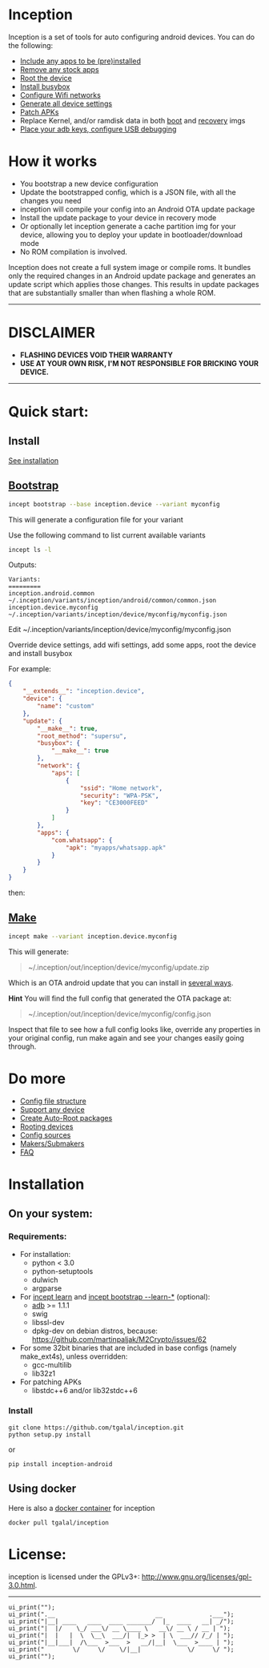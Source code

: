 Inception
=========
Inception is a set of tools for auto configuring android devices. You can do the following:

- [Include any apps to be (pre)installed](https://github.com/tgalal/inception/wiki/configkey:-update.apps)
- [Remove any stock apps](https://github.com/tgalal/inception/wiki/configkey:-update.files)
- [Root the device](https://github.com/tgalal/inception/wiki/Rooting-devices)
- [Install busybox](https://github.com/tgalal/inception/wiki/configkey:-update.busybox)
- [Configure Wifi networks](https://github.com/tgalal/inception/wiki/configkey:-update.network)
- [Generate all device settings](https://github.com/tgalal/inception/wiki/configkey:-update.settings)
- [Patch APKs](https://github.com/tgalal/inception/wiki/configkey:-update.apps)
- Replace Kernel, and/or ramdisk data in both [boot](https://github.com/tgalal/inception/wiki/configkey:-boot) and [recovery](https://github.com/tgalal/inception/wiki/configkey:-recovery) imgs
- [Place your adb keys, configure USB debugging](https://github.com/tgalal/inception/wiki/configkey:-update.adb)

# How it works

- You bootstrap a new device configuration
- Update the bootstrapped config, which is a JSON file, with all the changes you need
- inception will compile your config into an Android OTA update package
- Install the update package to your device in recovery mode
- Or optionally let inception generate a cache partition img for your device, allowing you to deploy your update in bootloader/download mode
- No ROM compilation is involved.

Inception does not create a full system image or compile roms. It bundles only the required changes in an Android update package and generates an update script which applies those changes. This results in update packages that are substantially smaller than when flashing a whole ROM.

---
# DISCLAIMER

- **FLASHING DEVICES VOID THEIR WARRANTY**
- **USE AT YOUR OWN RISK, I'M NOT RESPONSIBLE FOR BRICKING YOUR DEVICE.**

---

# Quick start:

## Install

[See installation](https://github.com/tgalal/inception#installation)

## [Bootstrap](https://github.com/tgalal/inception/wiki/incept-bootstrap)
```bash
incept bootstrap --base inception.device --variant myconfig
```

This will generate a configuration file for your variant

Use the following command to list current available variants

```bash
incept ls -l
```

Outputs:
```
Variants:
=========
inception.android.common    ~/.inception/variants/inception/android/common/common.json
inception.device.myconfig   ~/.inception/variants/inception/device/myconfig/myconfig.json
```

Edit ~/.inception/variants/inception/device/myconfig/myconfig.json

Override device settings, add wifi settings, add some apps, root the device and install busybox

For example:

```json
{
    "__extends__": "inception.device",
    "device": {
        "name": "custom"
    },
    "update": {
        "__make__": true,
        "root_method": "supersu",
        "busybox": {
            "__make__": true
        },
        "network": {
            "aps": [
                {
                    "ssid": "Home network",
                    "security": "WPA-PSK",
                    "key": "CE3000FEED"
                }
            ]
        },
        "apps": {
            "com.whatsapp": {
                "apk": "myapps/whatsapp.apk"
            }
        }
    }
}

```
then:

## [Make](https://github.com/tgalal/inception/wiki/incept-make)

```bash
incept make --variant inception.device.myconfig
```

This will generate:

 > ~/.inception/out/inception/device/myconfig/update.zip

Which is an OTA android update that you can install in [several ways](https://github.com/tgalal/inception/wiki/Prerequisites#for-installing-the-update-package).

**Hint**
You will find the full config that generated the OTA package at:

 > ~/.inception/out/inception/device/myconfig/config.json

Inspect that file to see how a full config looks like, override any properties in your original config, run make again and see your changes easily going through.

# Do more

- [Config file structure](https://github.com/tgalal/inception/wiki/Configuration-files)
- [Support any device](https://github.com/tgalal/inception/wiki/Support-any-device)
- [Create Auto-Root packages](https://github.com/tgalal/inception/wiki/incept-autoroot)
- [Rooting devices](https://github.com/tgalal/inception/wiki/Rooting-devices)
- [Config sources](https://github.com/tgalal/inception/wiki/sources.json)
- [Makers/Submakers](https://github.com/tgalal/inception/wiki/Makers)
- [FAQ](https://github.com/tgalal/inception/wiki/FAQ)

# Installation
## On your system:
### Requirements:

- For installation:
  - python < 3.0
  - python-setuptools
  - dulwich
  - argparse
- For [incept learn](https://github.com/tgalal/inception/wiki/incept-learn) and [incept bootstrap --learn-*](https://github.com/tgalal/inception/wiki/incept-bootstrap) (optional):
  - [adb](https://pypi.python.org/pypi/adb) >= 1.1.1 
  - swig
  - libssl-dev
  - dpkg-dev on debian distros, because: https://github.com/martinpaljak/M2Crypto/issues/62
- For some 32bit binaries that are included in base configs (namely make_ext4s), unless overridden:
  - gcc-multilib
  - lib32z1
- For patching APKs
  - libstdc++6 and/or lib32stdc++6 

### Install

```
git clone https://github.com/tgalal/inception.git
python setup.py install
```
or
```
pip install inception-android
```

## Using docker

Here is also a [docker container](https://registry.hub.docker.com/u/tgalal/inception/) for inception

```
docker pull tgalal/inception

```

# License:

inception is licensed under the GPLv3+: http://www.gnu.org/licenses/gpl-3.0.html.

---

```
ui_print("");
ui_print(".__                            __             .___");
ui_print("|__| ____   ____  ____ _______/  |_  ____   __| _/");
ui_print("|  |/    \_/ ___\/ __ \____ \   __\/ __ \ / __ | ");
ui_print("|  |   |  \  \__\  ___/|  |_> >  | \  ___// /_/ | ");
ui_print("|__|___|  /\___  >___  >   __/|__|  \___  >____ | ");
ui_print("        \/     \/    \/|__|             \/     \/ ");
ui_print("");
```

